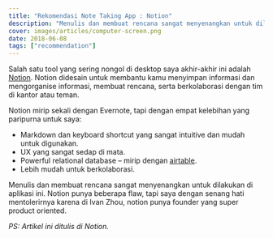 ```yaml
---
title: "Rekomendasi Note Taking App : Notion"
description: "Menulis dan membuat rencana sangat menyenangkan untuk dilakukan di aplikasi ini."
cover: images/articles/computer-screen.png
date: 2018-06-08
tags: ["recommendation"]
---
```


Salah satu tool yang sering nongol di desktop saya akhir-akhir ini adalah [Notion](http://notion.so/). Notion didesain untuk membantu kamu menyimpan informasi dan mengorganise informasi, membuat rencana, serta berkolaborasi dengan tim di kantor atau teman.

Notion mirip sekali dengan Evernote, tapi dengan empat kelebihan yang paripurna untuk saya:

- Markdown dan keyboard shortcut yang sangat intuitive dan mudah untuk digunakan.
- UX yang sangat sedap di mata.
- Powerful relational database – mirip dengan [airtable](http://airtable.com/).
- Lebih mudah untuk berkolaborasi.

Menulis dan membuat rencana sangat menyenangkan untuk dilakukan di aplikasi ini. Notion punya beberapa flaw, tapi saya dengan senang hati mentolerirnya karena di Ivan Zhou, notion punya founder yang super product oriented.

*PS: Artikel ini ditulis di Notion.*